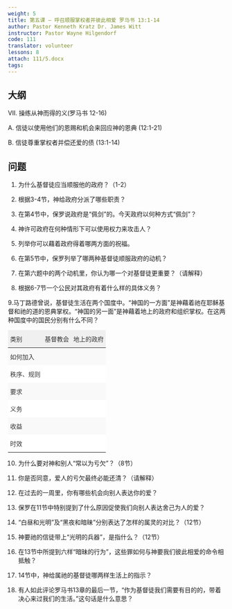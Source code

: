 ```yaml
---
weight: 5
title: 第五课 – 呼召顺服掌权者并彼此相爱 罗马书 13:1-14
author: Pastor Kenneth Kratz Dr. James Witt
instructor: Pastor Wayne Hilgendorf
code: 111
translator: volunteer
lessons: 8
attach: 111/5.docx
tags: 
---
```

## 大纲

VII. 操练从神而得的义(罗马书 12-16)

A.	信徒以使用他们的恩赐和机会来回应神的恩典 (12:1-21)

B.	信徒尊重掌权者并偿还爱的债 (13:1-14)

## 问题
1. 为什么基督徒应当顺服他的政府？（1-2）

2. 根据3-4节，神给政府分派了哪些职责？

3. 在第4节中，保罗说政府是“佩剑”的。今天政府以何种方式“佩剑”？

4. 神许可政府在何种情形下可以使用权力来攻击人？

5. 列举你可以藉着政府得着哪两方面的祝福。

6. 在第5节中，保罗列举了哪两种基督徒顺服政府的动机？

7. 在第六题中的两个动机里，你认为哪一个对基督徒更重要？（请解释）

8. 根据6-7节一个公民对其政府有着什么样的具体义务？

9.马丁路德曾说，基督徒生活在两个国度中。“神国的一方面”是神藉着祂在耶稣基督和祂的道的恩典掌权。“神国的另一面”是神藉着地上的政府和组织掌权。在这两种国度中的国民分别有什么不同？

<style type="text/css">@media screen and (max-width: 767px) {.tg {width: auto !important;}.tg col {width: auto !important;}.tg-wrap {overflow-x: auto;-webkit-overflow-scrolling: touch;margin: auto 0px;}}</style><div class="tg-wrap"><table style="border-collapse:collapse;border-color:#ccc;border-spacing:0;margin:0px auto" class="tg"><thead><tr><th style="background-color:#f0f0f0;border-color:inherit;border-style:solid;border-width:0px;color:#333;font-family:Arial, sans-serif;font-size:14px;font-weight:normal;overflow:hidden;padding:10px 5px;text-align:left;vertical-align:top;word-break:normal">类别</th><th style="background-color:#f0f0f0;border-color:inherit;border-style:solid;border-width:0px;color:#333;font-family:Arial, sans-serif;font-size:14px;font-weight:normal;overflow:hidden;padding:10px 5px;text-align:left;vertical-align:top;word-break:normal">基督教会</th><th style="background-color:#f0f0f0;border-color:inherit;border-style:solid;border-width:0px;color:#333;font-family:Arial, sans-serif;font-size:14px;font-weight:normal;overflow:hidden;padding:10px 5px;text-align:left;vertical-align:top;word-break:normal">地上的政府</th></tr></thead><tbody><tr><td style="background-color:#f9f9f9;border-color:inherit;border-style:solid;border-width:0px;color:#333;font-family:Arial, sans-serif;font-size:14px;overflow:hidden;padding:10px 5px;text-align:left;vertical-align:top;word-break:normal">如何加入</td><td style="background-color:#f9f9f9;border-color:inherit;border-style:solid;border-width:0px;color:#333;font-family:Arial, sans-serif;font-size:14px;overflow:hidden;padding:10px 5px;text-align:left;vertical-align:top;word-break:normal"></td><td style="background-color:#f9f9f9;border-color:inherit;border-style:solid;border-width:0px;color:#333;font-family:Arial, sans-serif;font-size:14px;overflow:hidden;padding:10px 5px;text-align:left;vertical-align:top;word-break:normal"></td></tr><tr><td style="background-color:#fff;border-color:inherit;border-style:solid;border-width:0px;color:#333;font-family:Arial, sans-serif;font-size:14px;overflow:hidden;padding:10px 5px;text-align:left;vertical-align:top;word-break:normal">秩序、规则</td><td style="background-color:#fff;border-color:inherit;border-style:solid;border-width:0px;color:#333;font-family:Arial, sans-serif;font-size:14px;overflow:hidden;padding:10px 5px;text-align:left;vertical-align:top;word-break:normal"></td><td style="background-color:#fff;border-color:inherit;border-style:solid;border-width:0px;color:#333;font-family:Arial, sans-serif;font-size:14px;overflow:hidden;padding:10px 5px;text-align:left;vertical-align:top;word-break:normal"></td></tr><tr><td style="background-color:#f9f9f9;border-color:inherit;border-style:solid;border-width:0px;color:#333;font-family:Arial, sans-serif;font-size:14px;overflow:hidden;padding:10px 5px;text-align:left;vertical-align:top;word-break:normal">要求</td><td style="background-color:#f9f9f9;border-color:inherit;border-style:solid;border-width:0px;color:#333;font-family:Arial, sans-serif;font-size:14px;overflow:hidden;padding:10px 5px;text-align:left;vertical-align:top;word-break:normal"></td><td style="background-color:#f9f9f9;border-color:inherit;border-style:solid;border-width:0px;color:#333;font-family:Arial, sans-serif;font-size:14px;overflow:hidden;padding:10px 5px;text-align:left;vertical-align:top;word-break:normal"></td></tr><tr><td style="background-color:#fff;border-color:inherit;border-style:solid;border-width:0px;color:#333;font-family:Arial, sans-serif;font-size:14px;overflow:hidden;padding:10px 5px;text-align:left;vertical-align:top;word-break:normal">义务</td><td style="background-color:#fff;border-color:inherit;border-style:solid;border-width:0px;color:#333;font-family:Arial, sans-serif;font-size:14px;overflow:hidden;padding:10px 5px;text-align:left;vertical-align:top;word-break:normal"></td><td style="background-color:#fff;border-color:inherit;border-style:solid;border-width:0px;color:#333;font-family:Arial, sans-serif;font-size:14px;overflow:hidden;padding:10px 5px;text-align:left;vertical-align:top;word-break:normal"></td></tr><tr><td style="background-color:#f9f9f9;border-color:inherit;border-style:solid;border-width:0px;color:#333;font-family:Arial, sans-serif;font-size:14px;overflow:hidden;padding:10px 5px;text-align:left;vertical-align:top;word-break:normal">收益</td><td style="background-color:#f9f9f9;border-color:inherit;border-style:solid;border-width:0px;color:#333;font-family:Arial, sans-serif;font-size:14px;overflow:hidden;padding:10px 5px;text-align:left;vertical-align:top;word-break:normal"></td><td style="background-color:#f9f9f9;border-color:inherit;border-style:solid;border-width:0px;color:#333;font-family:Arial, sans-serif;font-size:14px;overflow:hidden;padding:10px 5px;text-align:left;vertical-align:top;word-break:normal"></td></tr><tr><td style="background-color:#fff;border-color:inherit;border-style:solid;border-width:0px;color:#333;font-family:Arial, sans-serif;font-size:14px;overflow:hidden;padding:10px 5px;text-align:left;vertical-align:top;word-break:normal">时效</td><td style="background-color:#fff;border-color:inherit;border-style:solid;border-width:0px;color:#333;font-family:Arial, sans-serif;font-size:14px;overflow:hidden;padding:10px 5px;text-align:left;vertical-align:top;word-break:normal"></td><td style="background-color:#fff;border-color:inherit;border-style:solid;border-width:0px;color:#333;font-family:Arial, sans-serif;font-size:14px;overflow:hidden;padding:10px 5px;text-align:left;vertical-align:top;word-break:normal"></td></tr></tbody></table></div>


10.  为什么要对神和别人“常以为亏欠”？（8节）

11. 你是否同意，爱人的亏欠最终必能还清？（请解释）

12. 在过去的一周里，你有哪些机会向别人表达你的爱？

13. 保罗在11节中特别提到了什么原因促使我们向别人表达舍己为人的爱？

14. “白昼和光明”及“黑夜和暗昧”分别表达了怎样的属灵的对比？（12节）

15. 神要祂的信徒带上“光明的兵器”，是指什么？（12节）

16. 在13节中所提到六样“暗昧的行为”，这些罪如何与神要我们彼此相爱的命令相抵触？

17. 14节中，神给属祂的基督徒哪两样生活上的指示？

18. 有人如此评论罗马书13章的最后一节，“作为基督徒我们需要有目的的，带着决心来过我们的生活。”这句话是什么意思？